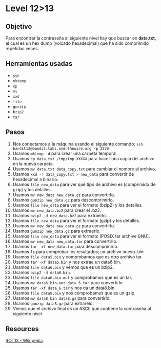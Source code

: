 # Level 12>13

## Objetivo

Para encontrar la contraseña al siguiente nivel hay que buscar en **data.txt**, el cual es un hex dump (volcado hexadecimal) que ha sido comprimido repetidas veces.

## Herramientas usadas

* `ssh`
* `mktemp`
* `cp`
* `mv`
* `xxd`
* `file`
* `gunzip`
* `bzip2`
* `tar`

## Pasos

1. Nos conectamos a la máquina usando el siguiente comando: `ssh bandit12@bandit.labs.overthewire.org -p 2220`
2. Usamos `mktemp -d` para crear una carpeta temporal.
3. Usamos `cp data.txt /tmp/tmp.XXXXX` para hacer una copia del archivo en la nueva carpeta.
4. Usamos `mv data.txt data_copy.txt` para cambiar el nombre al archivo.
5. Usamos `xxd -r data_copy.txt > new_data` para convertir de hexadecimal a binario.
6. Usamos `file new_data` para ver qué tipo de archivo es (comprimido de gzip) y los detalles.
7. Usamos `mv new_data new_data.gz` para convertirlo.
8. Usamos `gunzip new_data.gz` para descomprimirlo.
9. Usamos `file new_data` para ver el formato (bzip2) y los detalles.
10. Usamos `mv new_data.bz2` para crear el .bz2.
11. Usamos `bzip2 -d new_data.bz2` para extraerlo.
12. Usamos `file new_data` para ver el formato (gzip) y los detalles.
13. Usamos `mv new_data new_data.gz` para convertirlo.
14. Usamos `gunzip new_data.gz` para extraerlo.
15. Usamos `file new_data` para ver el formato (POSIX tar archive GNU).
16. Usamos `mv new_data new_data.tar` para convertirlo.
17. Usamos `tar -xf new_data.tar` para descomprimirlo.
18. Usamos `ls` para comprobar los resultados; un archivo nuevo .bin.
19. Usamos `file data5.bin` y comprobamos que es otro archivo tar.
20. Usamos `tar -xf data5.bin` y nos extrae un data6.bin.
21. Usamos `file data6.bin` y vemos que es un bzip2.
22. Usamos `bzip2 -d data6.bin`.
23. Usamos `file data6.bin.out` y comprobamos que es un tar.
24. Usamos `mv data6.bin-out data_6.tar` para convertirlo.
25. Usamos `tar -xf data_6.tar` y nos da un data8.bin.
26. Usamos `file data8.bin` y nos comprobamos que es un gzip.
27. Usamos `mv data8.bin data8.gz` para convertirlo.
28. Usamos `gunzip data8.gz` para extrarelo.
29. Vemos que el archivo final es un ASCII que contiene la contraseña al siguiente nivel.

## Resources

[ROT13 - Wikipedia](https://en.wikipedia.org/wiki/Hex_dump).
